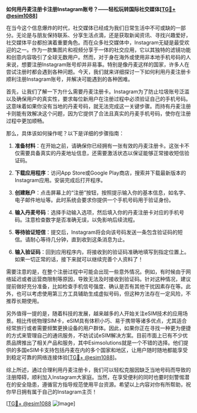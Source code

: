 **如何用丹麦注册卡注册Instagram账号？——轻松玩转国际社交媒体[[TG💪+ @esim1088](https://t.me/s/esim1088)]**

在当今这个信息爆炸的时代，社交媒体已经成为我们日常生活中不可或缺的一部分。无论是与朋友保持联系、分享生活点滴，还是获取新闻资讯、寻找兴趣爱好，社交媒体平台都扮演着重要角色。而在众多社交媒体中，Instagram无疑是最受欢迎的之一。作为一款集图片和视频分享于一体的社交应用，它以其独特的滤镜功能和创意内容吸引了全球无数用户。然而，对于身在海外或使用非本地手机号码的人来说，想要注册Instagram账号却并非易事。特别是像丹麦这样的国家，许多人在尝试注册时都会遇到各种问题。今天，我们就来详细探讨一下如何利用丹麦注册卡顺利注册Instagram账号，并解决可能遇到的各种困难。

首先，让我们了解一下为什么需要丹麦注册卡。Instagram为了防止垃圾账号泛滥以及确保用户的真实性，要求每位新用户在注册过程中必须验证自己的手机号码。这意味着如果你没有当地的丹麦号码，就无法完成这一关键步骤。而持有丹麦注册卡则能有效解决这个问题，因为它提供了合法且真实的丹麦手机号码，使你在注册过程中更加顺畅。

那么，具体该如何操作呢？以下是详细的步骤指南：

1. **准备材料**：在开始之前，请确保你已经拥有一张有效的丹麦注册卡。这张卡不仅需要具备真实的丹麦地址信息，还需要激活状态以保证能够正常接收短信验证码。

2. **下载应用程序**：访问App Store或Google Play商店，搜索并下载最新版本的Instagram应用。安装完成后打开程序。

3. **创建账户**：点击屏幕上的“注册”按钮，按照提示输入你的基本信息，如名字、电子邮件地址等。此时系统会要求你提供一个手机号码用于验证身份。

4. **输入丹麦号码**：选择手动输入选项，然后填入你的丹麦注册卡对应的手机号码。注意检查数字是否准确无误，以免影响后续流程。

5. **等待验证短信**：提交后，Instagram将会向该号码发送一条包含验证码的短信。请耐心等待几分钟，直到收到这条消息为止。

6. **输入验证码**：回到应用程序内，将接收到的验证码准确地填写到指定位置上。如果一切正常的话，接下来就可以继续完善个人资料了！

需要注意的是，在整个注册过程中可能会出现一些意外情况。例如，有时候由于网络延迟或者运营商限制等原因，导致无法及时接收到验证码。针对这种情况，建议提前做好充分准备，比如检查手机信号强度、确认是否有其他干扰因素存在等。此外，也可以考虑使用第三方工具辅助生成虚拟号码，但这种方法存在一定风险，不推荐长期使用。

另外值得一提的是，随着科技的发展，越来越多的人开始关注eSIM技术的应用场景。相比传统物理SIM卡，eSIM具有体积小巧、易于携带等诸多优点，尤其适合经常旅行或者需要频繁更换设备的用户群体。因此，如果你正在寻找一种更为便捷的方式来管理自己的通讯服务，不妨试试eSIM解决方案。目前市面上已有不少优质品牌推出了相关产品和服务，其中Esimsolutions就是一个不错的选择。他们提供的多国eSIM卡支持包括丹麦在内的多个国家和地区，让用户随时随地都能享受到稳定可靠的网络连接体验[[TG💪+ @esim1088](https://t.me/s/esim1088)]。

综上所述，通过合理利用丹麦注册卡，我们可以轻松克服因缺乏当地号码而导致的注册障碍，顺利加入Instagram大家庭。当然，在享受便利的同时也要时刻警惕潜在的安全隐患，遵循官方指导规范使用平台资源。希望以上内容对你有所帮助，祝你早日拥有属于自己的Instagram主页！

[[TG💪+ @esim1088](https://t.me/s/esim1088) ![Image](https://i.postimg.cc/4NQfJmqS/Snipaste-2025-05-13-00-14-12.png)]